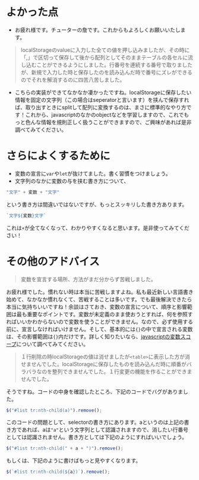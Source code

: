 # よかった点
- お疲れ様です。チューターの詹です。これからもよろしくお願いいたします。

>localStorageのvalueに入力した全ての値を押し込みましたが、その時に「,」で区切って保存して後から配列としてそのままテーブルの各セルに流し込むことができるようにしました。行番号を連続する番号で取りましたが、新規で入力した時と保存したのを読み込んだ時で番号にズレができるのでそれを解消するのに四苦八苦しました。
- こちらの実装ができてなかなか凄かったですね。localStorageに保存したい情報を固定の文字列（この場合はseperatorと言います）を挟んで保存すれば、取り出すときにsplitして配列に変換するのは、まさに標準的なやり方です！これから、javascriptのなかのobjectなどを学習しますので、これでもっと色んな情報を規則正しく扱うことができますので、ご興味があれば是非調べてみてください。

# さらによくするために
- 変数の宣言に`var`や`let`が抜けてました。書く習慣をつけましょう。
- 文字列のなかに変数の与を挟む書き方について、
```js
"文字" + 変数 + "文字"
```
という書き方は間違いではないですが、もっとスッキリした書き方あります。
```js 
`文字${変数}文字`
```
これは`+`が全てなくなって、わかりやすくなると思います。是非使ってみてください！

# その他のアドバイス
> 変数を宣言する場所、方法がまだ分からず苦戦しました。

お疲れ様でした。慣れない時は本当に苦戦しますよね。私も最近新しい言語書き始めて、なかなか慣れなくて、苦戦することは多いです。でも最後解決できたら本当に気持ちいいですね！余談はさておき、変数の宣言について、順序と影響範囲は最も重要なポイントです。変数が未定義のまま使おうとすれば、何を参照すればいいかわからないので変数を使うことができません。なので、必ず使用する前に、宣言しなければいけません。そして、基本的には`{}`の中で宣言される変数は、その影響範囲は`{}`内だけです。詳しく知りたいなら、[javascriptの変数スコープ](https://www.sejuku.net/blog/23264)について調べてみてください。

> １行削除の時localStorageの値は消せましたが`<table>`に表示した方が消せませんでした。localStorageに保存したものを読み込んだ時に順番がバラバラなのを整列できませんでした。１行変更の機能を作ることができませんでした。

そうですね。コードの中身を確認したところ、下記のコードでバグがありました。
```js
$("#list tr:nth-child(a)").remove();
```

このコードの問題として、selectorの書き方にあります。aというのは上記の書き方であれば、aは`"a"`という文字列として認識されますので、消したい行番号としては認識されません。書き方としては下記のようにすればいいでしょう。
```js
$("#list tr:nth-child(" + a + ")").remove();
```
もしくは、下記のように書けばもっと見やすくなります。

```js
$(`#list tr:nth-child(${a})`).remove();
```